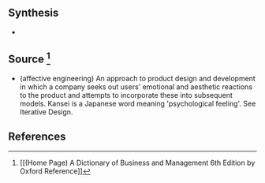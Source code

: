 ## Synthesis
- 
## Source [^1]
- (affective engineering) An approach to product design and development in which a company seeks out users' emotional and aesthetic reactions to the product and attempts to incorporate these into subsequent models. Kansei is a Japanese word meaning 'psychological feeling'. See Iterative Design.
## References

[^1]: [[(Home Page) A Dictionary of Business and Management 6th Edition by Oxford Reference]]